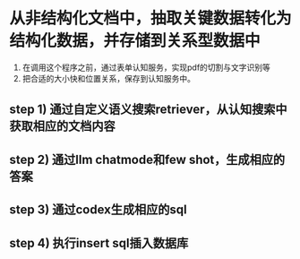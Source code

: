# 从非结构化文档中，抽取关键数据转化为结构化数据，并存储到关系型数据中

1. 在调用这个程序之前，通过表单认知服务，实现pdf的切割与文字识别等
2. 把合适的大小快和位置关系，保存到认知服务中。

## step 1) 通过自定义语义搜索retriever，从认知搜索中获取相应的文档内容


## step 2) 通过llm chatmode和few shot，生成相应的答案


## step 3) 通过codex生成相应的sql


## step 4) 执行insert sql插入数据库
